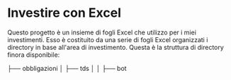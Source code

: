 # Investire con Excel

Questo progetto è un insieme di fogli Excel che utilizzo per i miei investimenti. Esso è costituito da una serie di fogli Excel organizzati i directory in base all'area di investimento. Questa è la struttura di directory finora disponibile:

├── obbligazioni
│   ├── tds
│   │   ├── bot
